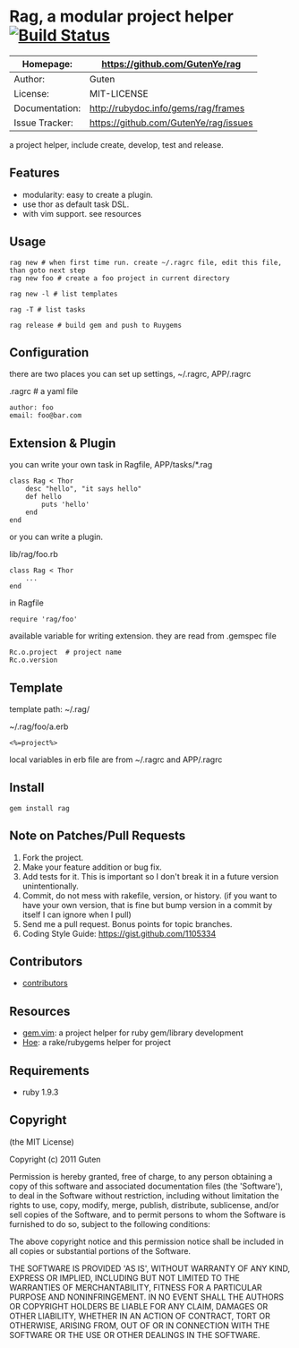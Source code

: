 # Rag, a modular project helper [![Build Status](https://secure.travis-ci.org/GutenYe/rag.png)](http://travis-ci.org/GutenYe/rag)

| Homepage:      |  https://github.com/GutenYe/rag       |
|----------------|---------------------------------------|
| Author:	       | Guten                                 |
| License:       | MIT-LICENSE                           |
| Documentation: | http://rubydoc.info/gems/rag/frames   |
| Issue Tracker: | https://github.com/GutenYe/rag/issues |

a project helper, include create, develop, test and release.

Features
--------

* modularity: easy to create a plugin.
* use thor as default task DSL.
* with vim support. see resources 

Usage
-----

	rag new # when first time run. create ~/.ragrc file, edit this file, than goto next step
	rag new foo # create a foo project in current directory

	rag new -l # list templates

	rag -T # list tasks

	rag release # build gem and push to Ruygems

Configuration
-------------

there are two places you can set up settings, ~/.ragrc, APP/.ragrc

.ragrc # a yaml file

	author: foo
	email: foo@bar.com

Extension & Plugin
---------
 
you can write your own task in Ragfile, APP/tasks/\*.rag

	class Rag < Thor
		desc "hello", "it says hello"
		def hello
			puts 'hello'
		end
	end

or you can write a plugin.
	
lib/rag/foo.rb
	
	class Rag < Thor
		...
	end

in Ragfile

	require 'rag/foo'

available variable for writing extension. they are read from .gemspec file

	Rc.o.project  # project name
	Rc.o.version


Template
--------

template path: ~/.rag/

~/.rag/foo/a.erb

	<%=project%>

local variables in erb file are from ~/.ragrc and APP/.ragrc

Install
----------

	gem install rag

Note on Patches/Pull Requests
-----------------------------

1. Fork the project.
2. Make your feature addition or bug fix.
3. Add tests for it. This is important so I don't break it in a future version unintentionally.
4. Commit, do not mess with rakefile, version, or history. (if you want to have your own version, that is fine but bump version in a commit by itself I can ignore when I pull)
5. Send me a pull request. Bonus points for topic branches.
6. Coding Style Guide: https://gist.github.com/1105334

Contributors
------------

* [contributors](https://github.com/GutenYe/rag/contributors)

Resources
---------

* [gem.vim](https://github.com/GutenYe/gem.vim): a project helper for ruby gem/library development
* [Hoe](https://github.com/seattlerb/hoe): a rake/rubygems helper for project

Requirements
------------

* ruby 1.9.3

Copyright
---------

(the MIT License)

Copyright (c) 2011 Guten

Permission is hereby granted, free of charge, to any person obtaining a copy of this software and associated documentation files (the 'Software'), to deal in the Software without restriction, including without limitation the rights to use, copy, modify, merge, publish, distribute, sublicense, and/or sell copies of the Software, and to permit persons to whom the Software is furnished to do so, subject to the following conditions:

The above copyright notice and this permission notice shall be included in all copies or substantial portions of the Software.

THE SOFTWARE IS PROVIDED 'AS IS', WITHOUT WARRANTY OF ANY KIND, EXPRESS OR IMPLIED, INCLUDING BUT NOT LIMITED TO THE WARRANTIES OF MERCHANTABILITY, FITNESS FOR A PARTICULAR PURPOSE AND NONINFRINGEMENT.  IN NO EVENT SHALL THE AUTHORS OR COPYRIGHT HOLDERS BE LIABLE FOR ANY CLAIM, DAMAGES OR OTHER LIABILITY, WHETHER IN AN ACTION OF CONTRACT, TORT OR OTHERWISE, ARISING FROM, OUT OF OR IN CONNECTION WITH THE SOFTWARE OR THE USE OR OTHER DEALINGS IN THE SOFTWARE.
